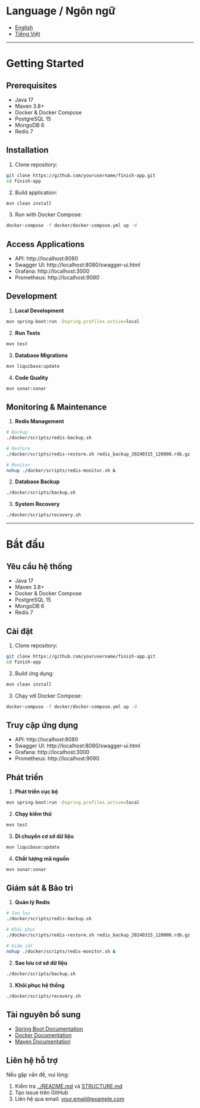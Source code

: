 # Language / Ngôn ngữ

- [English](#english)
- [Tiếng Việt](#tiếng-việt)

---

<a name="english"></a>
# Getting Started

## Prerequisites

- Java 17
- Maven 3.8+
- Docker & Docker Compose
- PostgreSQL 15
- MongoDB 6
- Redis 7

## Installation

1. Clone repository:
```bash
git clone https://github.com/yourusername/finish-app.git
cd finish-app
```

2. Build application:
```bash
mvn clean install
```

3. Run with Docker Compose:
```bash
docker-compose -f docker/docker-compose.yml up -d
```

## Access Applications

- API: http://localhost:8080
- Swagger UI: http://localhost:8080/swagger-ui.html
- Grafana: http://localhost:3000
- Prometheus: http://localhost:9090

## Development

1. **Local Development**
```bash
mvn spring-boot:run -Dspring.profiles.active=local
```

2. **Run Tests**
```bash
mvn test
```

3. **Database Migrations**
```bash
mvn liquibase:update
```

4. **Code Quality**
```bash
mvn sonar:sonar
```

## Monitoring & Maintenance

1. **Redis Management**
```bash
# Backup
./docker/scripts/redis-backup.sh

# Restore
./docker/scripts/redis-restore.sh redis_backup_20240315_120000.rdb.gz

# Monitor
nohup ./docker/scripts/redis-monitor.sh &
```

2. **Database Backup**
```bash
./docker/scripts/backup.sh
```

3. **System Recovery**
```bash
./docker/scripts/recovery.sh
```

---

<a name="tiếng-việt"></a>
# Bắt đầu

## Yêu cầu hệ thống

- Java 17
- Maven 3.8+
- Docker & Docker Compose
- PostgreSQL 15
- MongoDB 6
- Redis 7

## Cài đặt

1. Clone repository:
```bash
git clone https://github.com/yourusername/finish-app.git
cd finish-app
```

2. Build ứng dụng:
```bash
mvn clean install
```

3. Chạy với Docker Compose:
```bash
docker-compose -f docker/docker-compose.yml up -d
```

## Truy cập ứng dụng

- API: http://localhost:8080
- Swagger UI: http://localhost:8080/swagger-ui.html
- Grafana: http://localhost:3000
- Prometheus: http://localhost:9090

## Phát triển

1. **Phát triển cục bộ**
```bash
mvn spring-boot:run -Dspring.profiles.active=local
```

2. **Chạy kiểm thử**
```bash
mvn test
```

3. **Di chuyển cơ sở dữ liệu**
```bash
mvn liquibase:update
```

4. **Chất lượng mã nguồn**
```bash
mvn sonar:sonar
```

## Giám sát & Bảo trì

1. **Quản lý Redis**
```bash
# Sao lưu
./docker/scripts/redis-backup.sh

# Khôi phục
./docker/scripts/redis-restore.sh redis_backup_20240315_120000.rdb.gz

# Giám sát
nohup ./docker/scripts/redis-monitor.sh &
```

2. **Sao lưu cơ sở dữ liệu**
```bash
./docker/scripts/backup.sh
```

3. **Khôi phục hệ thống**
```bash
./docker/scripts/recovery.sh
```

## Tài nguyên bổ sung
- [Spring Boot Documentation](https://docs.spring.io/spring-boot/docs/current/reference/html/)
- [Docker Documentation](https://docs.docker.com/)
- [Maven Documentation](https://maven.apache.org/guides/)

## Liên hệ hỗ trợ
Nếu gặp vấn đề, vui lòng:
1. Kiểm tra [../README.md](../README.md) và [STRUCTURE.md](STRUCTURE.md)
2. Tạo issue trên GitHub
3. Liên hệ qua email: your.email@example.com 

